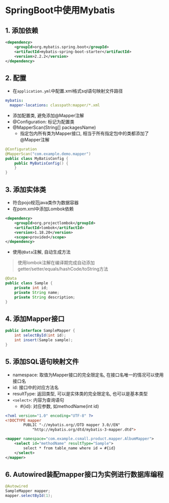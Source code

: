 # SpringBoot中使用Mybatis

## 1. 添加依赖

```xml
<dependency>
    <groupId>org.mybatis.spring.boot</groupId>
    <artifactId>mybatis-spring-boot-starter</artifactId>
    <version>2.2.2</version>
</dependency>
```

## 2. 配置

- 在`application.yml`中配置.xml格式sql语句映射文件路径

```yml
mybatis:
  mapper-locations: classpath:mapper/*.xml
```

- 添加配置类, 避免添加@Mapper注解
- @Configuration: 标记为配置类
- @MapperScan(String[] packagesName) 
  - 指定包内所有类为Mapper接口, 相当于所有指定包中的类都添加了@Mapper注解

```java
@Configuration
@MapperScan("com.example.demo.mapper")
public class MyBatisConfig {
    public MyBatisConfig() {
    }
}
```

## 3. 添加实体类

- 符合pojo规范java类作为数据容器
- 在pom.xml中添加Lombok依赖

```xml
<dependency>
    <groupId>org.projectlombok</groupId>
    <artifactId>lombok</artifactId>
    <version>1.18.20</version>
    <scope>provided</scope>
</dependency>
```

- 使用`@Data`注解, 自动生成方法

> 使用lombok注解在编译期完成自动添加getter/setter/equals/hashCode/toString方法

```java
@Data
public class Sample {
    private int id;
    private String name;
    private String description;
}
```

## 4. 添加Mapper接口

```java
public interface SampleMapper {
    int selectById(int id);
    int insert(Sample sample);
}
``` 

## 5. 添加SQL语句映射文件

- namespace: 取值为Mapper接口的完全限定名, 在接口名唯一的情况可以使用接口名
- id: 接口中的对应方法名
- resultType: 返回类型, 可以是实体类的完全限定名, 也可以是基本类型
- `<select>`: 内容为查询语句
  - #{id}: 对应参数, 如methodName(int id)

```xml
<?xml version="1.0" encoding="UTF-8" ?>
<!DOCTYPE mapper
        PUBLIC "-//mybatis.org//DTD mapper 3.0//EN"
            "http://mybatis.org/dtd/mybatis-3-mapper.dtd">

<mapper namespace="com.example.csmall.product.mapper.AlbumMapper">
    <select id="methodName" resultType="Sample">
        select * from table_name where id = #{id}
    </select>
</mapper>
```

## 6. Autowired装配mapper接口为实例进行数据库编程

```java
@Autowired
SampleMapper mapper;
mapper.selectById(1);
```


